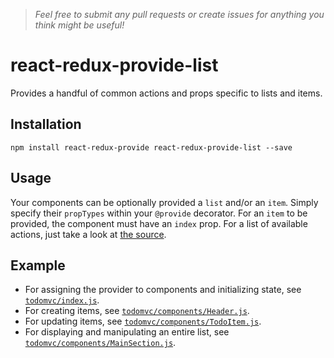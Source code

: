 > *Feel free to submit any pull requests or create issues for anything you think might be useful!*

# react-redux-provide-list
Provides a handful of common actions and props specific to lists and items.

## Installation
```
npm install react-redux-provide react-redux-provide-list --save
```

## Usage
Your components can be optionally provided a `list` and/or an `item`.  Simply specify their `propTypes` within your `@provide` decorator.  For an `item` to be provided, the component must have an `index` prop.  For a list of available actions, just take a look at [the source](https://github.com/loggur/react-redux-provide-list/blob/master/src/list.js).

## Example
- For assigning the provider to components and initializing state, see [`todomvc/index.js`](https://github.com/loggur/react-redux-provide/blob/master/examples/todomvc/index.js#L6).
- For creating items, see [`todomvc/components/Header.js`](https://github.com/loggur/react-redux-provide/blob/master/examples/todomvc/components/Header.js).
- For updating items, see [`todomvc/components/TodoItem.js`](https://github.com/loggur/react-redux-provide/blob/master/examples/todomvc/components/TodoItem.js).
- For displaying and manipulating an entire list, see [`todomvc/components/MainSection.js`](https://github.com/loggur/react-redux-provide/blob/master/examples/todomvc/components/MainSection.js).